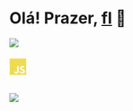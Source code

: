 # Olá! Prazer, [fl](https://discordapp.com/users/348164462672347142) 👋

<div>
  <a href="https://beacons.ai/fldevz">
    <img height="180em" src="https://github-readme-stats.vercel.app/api?username=fldevz&show_icons=true&theme=dark&include_all_commits=true&count_private=true"/>
    </div>
  
  <div style="display: inlinen_block"><br>
    <img aling="center" alt="Rafa-JS" height="30" witdth="40" src="https://raw.githubusercontent.com/devicons/devicon/master/icons/javascript/javascript-plain.svg">
  </div>

  ##
  
  <div>
  <a href="https://discordapp.com/users/348164462672347142" taget="_blank"><img src="https://img.shield.io/badges/Discord-7289DA?style=for-the-badge&logo=discord&logoColor=white" target ="_blank"></a>
 </div>

  
